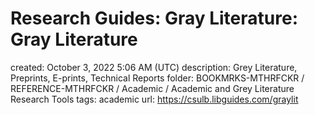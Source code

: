 # Research Guides: Gray Literature: Gray Literature

created: October 3, 2022 5:06 AM (UTC)
description: Grey Literature, Preprints, E-prints, Technical Reports
folder: BOOKMRKS-MTHRFCKR / REFERENCE-MTHRFCKR / Academic / Academic and Grey Literature Research Tools
tags: academic
url: https://csulb.libguides.com/graylit